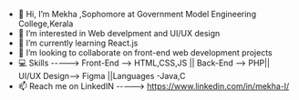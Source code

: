 - 👋 Hi, I’m Mekha ,Sophomore at Government Model Engineering College,Kerala 
- 👀 I’m interested in Web develpment and UI/UX design
- 🌱 I’m currently learning React.js
- 💞️ I’m looking to collaborate on front-end web development projects
- 💻  Skills ----->  Front-End -->   HTML,CSS,JS   || Back-End  -->   PHP|| UI/UX Design--> Figma ||Languages -Java,C
- 📫 Reach me on LinkedIN  ----->  https://www.linkedin.com/in/mekha-l/
           
<!---
Mekhadev2025/Mekhadev2025 is a ✨ special ✨ repository because its `README.md` (this file) appears on your GitHub profile.
You can click the Preview link to take a look at your changes.
--->
